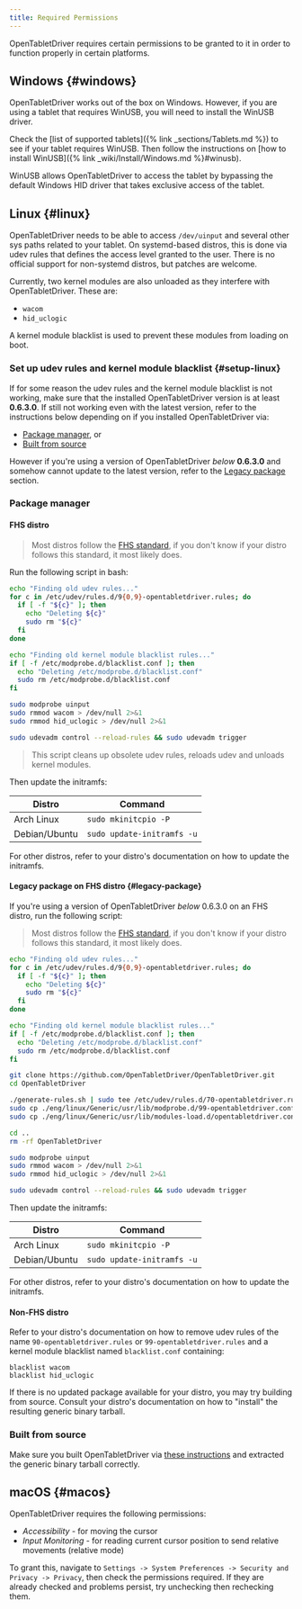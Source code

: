 ```yaml
---
title: Required Permissions
---
```


OpenTabletDriver requires certain permissions to be granted to it in order to function properly in
certain platforms.

## Windows {#windows}

OpenTabletDriver works out of the box on Windows. However, if you are using a tablet that requires
WinUSB, you will need to install the WinUSB driver.

Check the [list of supported tablets]({% link _sections/Tablets.md %}) to see if your tablet requires WinUSB. Then follow the instructions on [how to install WinUSB]({% link _wiki/Install/Windows.md %}#winusb).

WinUSB allows OpenTabletDriver to access the tablet by bypassing the default Windows HID driver
that takes exclusive access of the tablet.

## Linux {#linux}

OpenTabletDriver needs to be able to access `/dev/uinput` and several other sys paths related to
your tablet. On systemd-based distros, this is done via udev rules that defines the access level
granted to the user. There is no official support for non-systemd distros, but patches are welcome.

Currently, two kernel modules are also unloaded as they interfere with OpenTabletDriver. These are:

- `wacom`
- `hid_uclogic`

A kernel module blacklist is used to prevent these modules from loading on boot.

### Set up udev rules and kernel module blacklist {#setup-linux}

If for some reason the udev rules and the kernel module blacklist is not working, make sure that
the installed OpenTabletDriver version is at least **0.6.3.0**. If still not working even with the
latest version, refer to the instructions below depending on if you installed OpenTabletDriver via:

- [Package manager](#package-manager), or
- [Built from source](#built-from-source)

However if you're using a version of OpenTabletDriver _below_ **0.6.3.0** and somehow cannot update
to the latest version, refer to the [Legacy package](#legacy-package) section.

### Package manager

#### FHS distro

> Most distros follow the [FHS standard](https://refspecs.linuxfoundation.org/fhs.shtml), if you don't know if your distro follows this standard, it most likely does.

Run the following script in bash:

```bash
echo "Finding old udev rules..."
for c in /etc/udev/rules.d/9{0,9}-opentabletdriver.rules; do
  if [ -f "${c}" ]; then
    echo "Deleting ${c}"
    sudo rm "${c}"
  fi
done

echo "Finding old kernel module blacklist rules..."
if [ -f /etc/modprobe.d/blacklist.conf ]; then
  echo "Deleting /etc/modprobe.d/blacklist.conf"
  sudo rm /etc/modprobe.d/blacklist.conf
fi

sudo modprobe uinput
sudo rmmod wacom > /dev/null 2>&1
sudo rmmod hid_uclogic > /dev/null 2>&1

sudo udevadm control --reload-rules && sudo udevadm trigger
```

> This script cleans up obsolete udev rules, reloads udev and unloads kernel modules.

Then update the initramfs:

| Distro | Command |
| --- | --- |
| Arch Linux | `sudo mkinitcpio -P` |
| Debian/Ubuntu | `sudo update-initramfs -u` |

For other distros, refer to your distro's documentation on how to update the initramfs.

#### Legacy package on FHS distro {#legacy-package}

If you're using a version of OpenTabletDriver *below* 0.6.3.0 on an FHS distro, run the following script:

> Most distros follow the [FHS standard](https://refspecs.linuxfoundation.org/fhs.shtml), if you don't know if your distro follows this standard, it most likely does.

```bash
echo "Finding old udev rules..."
for c in /etc/udev/rules.d/9{0,9}-opentabletdriver.rules; do
  if [ -f "${c}" ]; then
    echo "Deleting ${c}"
    sudo rm "${c}"
  fi
done

echo "Finding old kernel module blacklist rules..."
if [ -f /etc/modprobe.d/blacklist.conf ]; then
  echo "Deleting /etc/modprobe.d/blacklist.conf"
  sudo rm /etc/modprobe.d/blacklist.conf
fi

git clone https://github.com/OpenTabletDriver/OpenTabletDriver.git
cd OpenTabletDriver

./generate-rules.sh | sudo tee /etc/udev/rules.d/70-opentabletdriver.rules
sudo cp ./eng/linux/Generic/usr/lib/modprobe.d/99-opentabletdriver.conf /etc/modprobe.d/99-opentabletdriver.conf
sudo cp ./eng/linux/Generic/usr/lib/modules-load.d/opentabletdriver.conf /etc/modules-load.d/opentabletdriver.conf

cd ..
rm -rf OpenTabletDriver

sudo modprobe uinput
sudo rmmod wacom > /dev/null 2>&1
sudo rmmod hid_uclogic > /dev/null 2>&1

sudo udevadm control --reload-rules && sudo udevadm trigger
```

Then update the initramfs:

| Distro | Command |
| --- | --- |
| Arch Linux | `sudo mkinitcpio -P` |
| Debian/Ubuntu | `sudo update-initramfs -u` |

For other distros, refer to your distro's documentation on how to update the initramfs.

#### Non-FHS distro

Refer to your distro's documentation on how to remove udev rules of the name
`90-opentabletdriver.rules` or `99-opentabletdriver.rules` and a kernel module blacklist named
`blacklist.conf` containing:

```
blacklist wacom
blacklist hid_uclogic
```

If there is no updated package available for your distro, you may try building from source. Consult
your distro's documentation on how to "install" the resulting generic binary tarball.

### Built from source

Make sure you built OpenTabletDriver via [these instructions](https://github.com/OpenTabletDriver/OpenTabletDriver#linux) and extracted the generic binary tarball correctly.

## macOS {#macos}

OpenTabletDriver requires the following permissions:

- *Accessibility* - for moving the cursor
- *Input Monitoring* - for reading current cursor position to send relative movements (relative mode)

To grant this, navigate to `Settings -> System Preferences -> Security and Privacy -> Privacy`, then check the permissions required. If they are already checked and problems persist, try unchecking then rechecking them.
